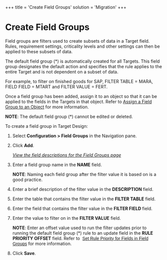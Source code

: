 +++
title = 'Create Field Groups'
solution = 'Migration'
+++

# Create Field Groups

Field groups are filters used to create subsets of data in a Target
field. Rules, requirement settings, criticality levels and other
settings can then be applied to these subsets of data.

The default field group (\*) is automatically created for all Targets.
This field group designates the default action and specifies that the
rule applies to the entire Target and is not dependent on a subset of
data.

For example, to filter on finished goods for SAP, FILTER TABLE = MARA,
FIELD FIELD = MTART and FILTER VALUE = FERT.

Once a field group has been added, assign it to an object so that it can
be applied to the fields in the Targets in that object. Refer to [Assign
a Field Group to an Object](Assign_a_Field_Group_to_an_Object.htm) for
more information.

<span style="font-weight: bold;">NOTE</span>: The default field group
(\*) cannot be edited or deleted.

To create a field group in Target Design:

1.  Select <span style="font-weight: bold;">Configuration \> Field
    Groups</span> in the Navigation pane.

2.  Click <span style="font-weight: bold;">Add</span>.
    
    *[View the field descriptions for the Field Groups
    page](../Page_Desc/Field_Groups.htm)*

3.  Enter a field group name in the
    <span style="font-weight: bold;">NAME</span> field.
    
    <span style="font-weight: bold;">NOTE</span>: Naming each field
    group after the filter value it is based on is a good practice.

4.  Enter a brief description of the filter value in the
    <span style="font-weight: bold;">DESCRIPTION</span> field.

5.  Enter the table that contains the filter value in the
    <span style="font-weight: bold;">FILTER TABLE</span> field.

6.  Enter the field that contains the filter value in the
    <span style="font-weight: bold;">FILTER FIELD </span>field.

7.  Enter the value to filter on in the
    <span style="font-weight: bold;">FILTER VALUE</span> field.
    
    <span style="font-weight: bold;">NOTE</span>: Enter an offset value
    used to run the filter updates prior to running the default field
    group (\*) rule to an update field in the **RULE PRIORITY OFFSET**
    field. Refer to  <span style="font-family: Arial, sans-serif;">[Set
    Rule Priority for Fields in Field
    Groups](Set_Rule_Priority_for_Fields_in_Field_Groups.htm)</span> for
    more information.

8.  Click <span style="font-weight: bold;">Save</span>.
